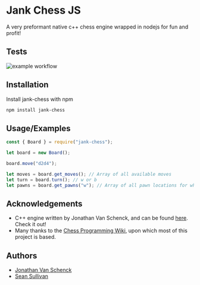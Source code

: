 
# Jank Chess JS

A very preformant native c++ chess engine wrapped in nodejs for fun and profit!


## Tests

![example workflow](https://github.com/AFIDclan/jank-chess-js/actions/workflows/mocha-tests.yml/badge.svg)

## Installation

Install jank-chess with npm

```bash
npm install jank-chess
```

## Usage/Examples

```javascript
const { Board } = require("jank-chess");

let board = new Board();

board.move("d2d4");

let moves = board.get_moves(); // Array of all available moves
let turn = board.turn(); // w or b
let pawns = board.get_pawns("w"); // Array of all pawn locations for white


```


## Acknowledgements
- C++ engine written by Jonathan Van Schenck, and can be found [here](https://github.com/jonathanvanschenck/jank-chess). Check it out!
- Many thanks to the [Chess Programming Wiki](https://www.chessprogramming.org), upon which most of this project is based.


## Authors

- [Jonathan Van Schenck](https://github.com/jonathanvanschenck)
- [Sean Sullivan](https://github.com/AFIDclan)

